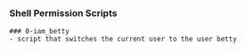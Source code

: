 ### Shell Permission Scripts

~~~
### 0-iam_betty
- script that switches the current user to the user betty
